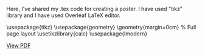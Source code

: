 Here, I've shared my .tex code for creating a poster.
I have used "tikz" library and I have used  Overleaf LaTeX editor.

\usepackage{tikz}
\usepackage{geometry}
\geometry{margin=0cm} % Full page layout
\usetikzlibrary{calc}
\usepackage{lmodern} 


[View PDF](poster.pdf)